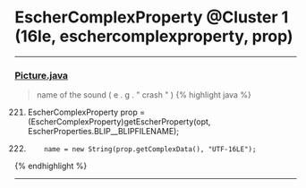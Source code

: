 # EscherComplexProperty @Cluster 1 (16le, eschercomplexproperty, prop)

***

### [Picture.java](https://searchcode.com/codesearch/view/97394307/)
> name of the sound ( e . g . " crash " ) 
{% highlight java %}
221. EscherComplexProperty prop = (EscherComplexProperty)getEscherProperty(opt, EscherProperties.BLIP__BLIPFILENAME);
225.         name = new String(prop.getComplexData(), "UTF-16LE");
{% endhighlight %}

***

